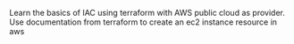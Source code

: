 Learn the basics of IAC using terraform with AWS public cloud as provider.
Use documentation from terraform to create an ec2 instance resource in aws
